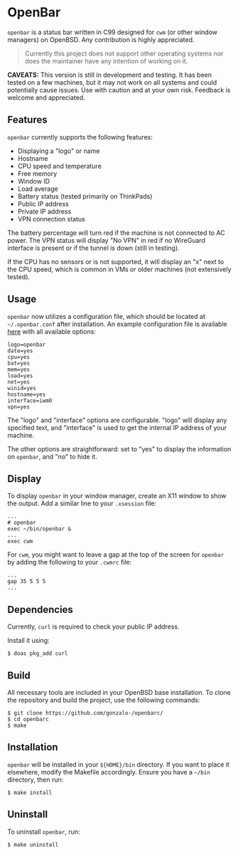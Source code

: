 # OpenBar

`openbar` is a status bar written in C99 designed for `cwm` (or other window managers) on OpenBSD. Any contribution is highly appreciated.

> Currently this project does not support other operating systems nor does the maintainer have any intention of working on it.

**CAVEATS:** This version is still in development and testing. It has been tested on a few machines, but it may not work on all systems and could potentially cause issues. Use with caution and at your own risk. Feedback is welcome and appreciated.

## Features

`openbar` currently supports the following features:
- Displaying a "logo" or name
- Hostname
- CPU speed and temperature
- Free memory
- Window ID
- Load average
- Battery status (tested primarily on ThinkPads)
- Public IP address
- Private IP address
- VPN connection status

The battery percentage will turn red if the machine is not connected to AC power. The VPN status will display "No VPN" in red if no WireGuard interface is present or if the tunnel is down (still in testing).

If the CPU has no sensors or is not supported, it will display an "x" next to the CPU speed, which is common in VMs or older machines (not extensively tested).

## Usage

`openbar` now utilizes a configuration file, which should be located at `~/.openbar.conf` after installation. An example configuration file is available [here](openbar.conf) with all available options:

```
logo=openbar
date=yes
cpu=yes
bat=yes
mem=yes
load=yes
net=yes
winid=yes
hostname=yes
interface=iwm0
vpn=yes
```

The "logo" and "interface" options are configurable. "logo" will display any specified text, and "interface" is used to get the internal IP address of your machine.

The other options are straightforward: set to "yes" to display the information on `openbar`, and "no" to hide it.

## Display

To display `openbar` in your window manager, create an X11 window to show the output. Add a similar line to your `.xsession` file:

```
...
# openbar
exec ~/bin/openbar &
...
exec cwm
```

For `cwm`, you might want to leave a gap at the top of the screen for `openbar` by adding the following to your `.cwmrc` file:

```
...
gap 35 5 5 5
...
```

## Dependencies

Currently, `curl` is required to check your public IP address.

Install it using:

```
$ doas pkg_add curl
```

## Build

All necessary tools are included in your OpenBSD base installation. To clone the repository and build the project, use the following commands:

```
$ git clone https://github.com/gonzalo-/openbarc/
$ cd openbarc
$ make
```

## Installation

`openbar` will be installed in your `${HOME}/bin` directory. If you want to place it elsewhere, modify the Makefile accordingly. Ensure you have a `~/bin` directory, then run:

```
$ make install
```

## Uninstall

To uninstall `openbar`, run:

```
$ make uninstall
```
